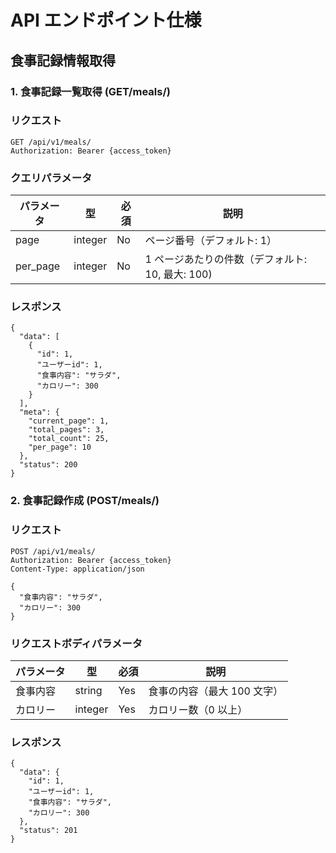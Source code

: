 # API エンドポイント仕様

## 食事記録情報取得

### 1. 食事記録一覧取得 (GET/meals/)

### リクエスト

```
GET /api/v1/meals/
Authorization: Bearer {access_token}
```

### クエリパラメータ

| パラメータ | 型      | 必須 | 説明                                             |
| ---------- | ------- | ---- | ------------------------------------------------ |
| page       | integer | No   | ページ番号（デフォルト: 1）                      |
| per_page   | integer | No   | 1 ページあたりの件数（デフォルト: 10, 最大: 100) |

### レスポンス

```
{
  "data": [
    {
      "id": 1,
      "ユーザーid": 1,
      "食事内容": "サラダ",
      "カロリー": 300
    }
  ],
  "meta": {
    "current_page": 1,
    "total_pages": 3,
    "total_count": 25,
    "per_page": 10
  },
  "status": 200
}
```

### 2. 食事記録作成 (POST/meals/)

### リクエスト

```
POST /api/v1/meals/
Authorization: Bearer {access_token}
Content-Type: application/json

{
  "食事内容": "サラダ",
  "カロリー": 300
}
```

### リクエストボディパラメータ

| パラメータ | 型      | 必須 | 説明                        |
| ---------- | ------- | ---- | --------------------------- |
| 食事内容   | string  | Yes  | 食事の内容（最大 100 文字） |
| カロリー   | integer | Yes  | カロリー数（0 以上）        |

### レスポンス

```
{
  "data": {
    "id": 1,
    "ユーザーid": 1,
    "食事内容": "サラダ",
    "カロリー": 300
  },
  "status": 201
}
```
